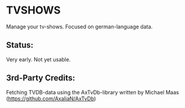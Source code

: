 TVSHOWS
====
Manage your tv-shows. Focused on german-language data. 

Status:
-------

Very early. Not yet usable.

3rd-Party Credits:
------------------
Fetching TVDB-data using the AxTvDb-library written by Michael Maas (https://github.com/AxaliaN/AxTvDb)
